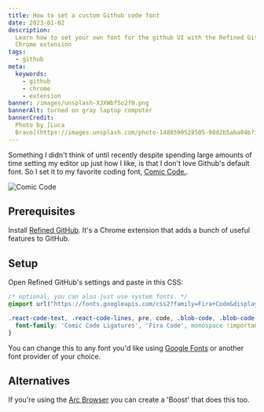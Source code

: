 ```yaml
---
title: How to set a custom Github code font
date: 2023-01-02
description:
  Learn how to set your own font for the github UI with the Refined Github
  Chrome extension
tags:
  - github
meta:
  keywords:
    - github
    - chrome
    - extension
banner: /images/unsplash-XJXWbfSo2f0.png
bannerAlt: turned on gray laptop computer
bannerCredit:
  Photo by [Luca
  Bravo](https://images.unsplash.com/photo-1488590528505-98d2b5aba04b?ixid=MnwzOTI4NjJ8MHwxfHNlYXJjaHwxfHxob3ctdG8tc2V0LWEtY3VzdG9tLWdpdGh1Yi1jb2RlLWZvbnR8ZW58MHx8fHwxNjcyNzE0NTM1&ixlib=rb-4.0.3)
---
```


Something I didn't think of until recently despite spending large amounts of time setting my editor up just how I like, is that I don't love Github's default font.
So I set it to my favorite coding font, [Comic Code.](https://tosche.net/fonts/comic-code).

![Comic Code](/images/comic-code-github.png)

## Prerequisites
Install [Refined GitHub](https://github.com/refined-github/refined-github#install).
It's a Chrome extension that adds a bunch of useful features to GitHub.

## Setup
Open Refined GitHub's settings and paste in this CSS:

```css
/* optional, you can also just use system fonts. */
@import url("https://fonts.googleapis.com/css2?family=Fira+Code&display=swap");

.react-code-text, .react-code-lines, pre, code, .blob-code, .blob-code-marker {
  font-family: 'Comic Code Ligatures', 'Fira Code', monospace !important;
}
```

You can change this to any font you'd like using [Google Fonts](https://fonts.google.com) or another font provider of your choice.


## Alternatives
If you're using the [Arc Browser](https://arc.net/) you can create a 'Boost' that does this too.
